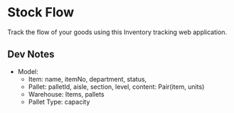 # Stock Flow
Track the flow of your goods using this Inventory tracking web application.

## Dev Notes
- Model: 
  - Item: name, itemNo, department, status,
  - Pallet: palletId, aisle, section, level, 
     content: Pair(item, units)
  - Warehouse: Items, pallets
  - Pallet Type: capacity